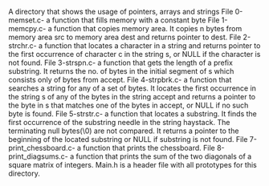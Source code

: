 A directory that shows the usage of pointers, arrays and strings File 0-memset.c- a function that fills memory with a constant byte
File 1-memcpy.c- a function that copies memory area. It copies n bytes from memory area src to memory area dest and returns pointer to dest.
File 2-strchr.c- a function that locates a character in a string and returns pointer to the first occurrence of character c in the string s, or NULL if the character is not found.
File 3-strspn.c- a function that gets the length of a prefix substring. It returns the no. of bytes in the initial segment of s which consists only of bytes from accept.
File 4-strpbrk.c- a function that searches a string for any of a set of bytes. It locates the first occurrence in the string s of any of the bytes in the string accept and returns a pointer to the byte in s that matches one of the bytes in accept, or NULL if no such byte is found.
File 5-strstr.c- a function that locates a substring. It finds the first occurrence of the substring needle in the string haystack. The terminating null bytes(\0) are not compared. It returns a pointer to the beginning of the located substring or NULL if substring is not found. File 7-print_chessboard.c- a function that prints the chessboard.
File 8-print_diagsums.c- a function that prints the sum of the two diagonals of a square matrix of integers.
Main.h is a header file with all prototypes for this directory.
